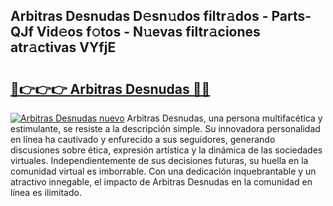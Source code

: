 ## Arbitras Desnudas D𝚎sn𝚞dos filtr𝚊dos - Parts-QJf Vid𝚎os f𝚘tos - N𝚞evas filtr𝚊ciones atr𝚊ctivas VYfjE

# <h2><a href="http://mb0aai.tromn.icu/?c=Arbitras+Desnudas">🔗👉👉👉 Arbitras Desnudas 🔗🔗</a></h2>

[![Arbitras Desnudas nuevo](https://i.imgur.com/pEAQMta.gif)](http://mb0aai.tromn.icu/?c=Arbitras+Desnudas)
Arbitras Desnudas, una persona multifacética y estimulante, se resiste a la descripción simple. Su innovadora personalidad en línea ha cautivado y enfurecido a sus seguidores, generando discusiones sobre ética, expresión artística y la dinámica de las sociedades virtuales. Independientemente de sus decisiones futuras, su huella en la comunidad virtual es imborrable. Con una dedicación inquebrantable y un atractivo innegable, el impacto de Arbitras Desnudas en la comunidad en línea es ilimitado.
